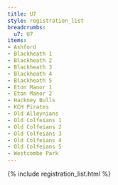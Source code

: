 ```yaml
---
title: U7
style: registration_list
breadcrumbs:
  u7: U7
items:
- Ashford
- Blackheath 1
- Blackheath 2
- Blackheath 3
- Blackheath 4
- Blackheath 5
- Eton Manor 1
- Eton Manor 2
- Hackney Bulls
- KCH Pirates
- Old Alleynians
- Old Colfeians 1
- Old Colfeians 2
- Old Colfeians 3
- Old Colfeians 4
- Old Colfeians 5
- Westcombe Park
---
```


{% include registration_list.html %}
